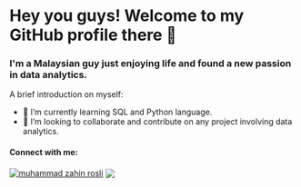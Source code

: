 # Hey you guys! Welcome to my GitHub profile there 👋
### I'm a Malaysian guy just enjoying life and found a new passion in data analytics.

A brief introduction on myself:
- 🌱 I’m currently learning SQL and Python language.
- 👯 I’m looking to collaborate and contribute on any project involving data analytics.

#### Connect with me:
<a href="https://www.linkedin.com/in/muhammad-zahin-rosli-1b0251165/" target="blank"><img align="center" src="https://img.shields.io/badge/LinkedIn-0077B5?style=for-the-badge&logo=linkedin&logoColor=white" alt="muhammad zahin rosli" /></a> <a href="zahinrosli97@gmail.com" target="blank"><img align="center" src="https://img.shields.io/badge/Gmail-D14836?style=for-the-badge&logo=gmail&logoColor=white" /></a>


<!--
**zahinrosli/zahinrosli** is a ✨ _special_ ✨ repository because its `README.md` (this file) appears on your GitHub profile.

Here are some ideas to get you started:

- 🔭 I’m currently working on ...
- 👯 I’m looking to collaborate on ...
- 🤔 I’m looking for help with ...
- 💬 Ask me about ...
- 📫 How to reach me: ...
- 😄 Pronouns: ...
- ⚡ Fun fact: ...
-->

